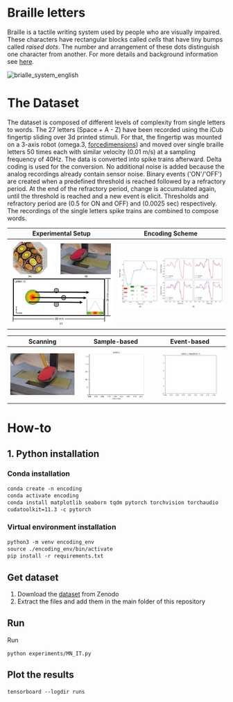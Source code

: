 Braille letters
=============

Braille is a tactile writing system used by people who are visually impaired. These characters have rectangular blocks called *cells* that have tiny bumps called *raised dots*. The number and arrangement of these dots distinguish one character from another. For more details and background information see [here](https://en.wikipedia.org/wiki/Braille).

![brialle_system_english](https://user-images.githubusercontent.com/60852381/120632860-bb6c9e00-c469-11eb-8b33-47df012f76b0.jpg)

# The Dataset
The dataset is composed of different levels of complexity from single letters to words. The 27 letters (Space + A - Z) have been recorded using the iCub fingertip sliding over 3d printed stimuli. For that, the fingertip was mounted on a 3-axis robot (omega.3, [forcedimensions](https://www.forcedimension.com/products/omega)) and moved over single braille letters 50 times each with similar velocity (0.01 m/s) at a sampling frequency of 40Hz. The data is converted into spike trains afterward. 
Delta coding is used for the conversion. No additional noise is added because the analog recordings already contain sensor noise. Binary events ('ON'/'OFF') are created when a predefined threshold is reached followed by a refractory period. At the end of the refractory period, change is accumulated again, until the threshold is reached and a new event is elicit. Thresholds and refractory period are (0.5 for ON and OFF) and (0.0025 sec) respectively. The recordings of the single letters spike trains are combined to compose words.

Experimental Setup | Encoding Scheme
:------------:|:------------:
![experiantal_setup](https://github.com/ferqui/tactile_encoding/blob/main/assets/acquisition_setup.JPG) | ![encoding_scheme](https://github.com/ferqui/tactile_encoding/blob/main/assets/figure_encoding-reconstruct.JPG)

Scanning | Sample-based | Event-based 
:------------:|:------------:|:------------:
![scanning](https://github.com/ferqui/tactile_encoding/blob/main/assets/pipeline1.gif) | ![sample_based](https://github.com/ferqui/tactile_encoding/blob/main/assets/pipeline2.gif) | ![event_based](https://github.com/ferqui/tactile_encoding/blob/main/assets/pipeline3.gif)

# How-to
## 1. Python installation
### Conda installation
```
conda create -n encoding
conda activate encoding
conda install matplotlib seaborn tqdm pytorch torchvision torchaudio cudatoolkit=11.3 -c pytorch
```
### Virtual environment installation
```
python3 -m venv encoding_env
source ./encoding_env/bin/activate
pip install -r requirements.txt
```
## Get dataset
1. Download the [dataset](https://zenodo.org/record/6556273) from Zenodo
2. Extract the files and add them in the main folder of this repository

## Run
Run
```
python experiments/MN_IT.py
```

## Plot the results
```
tensorboard --logdir runs
```
